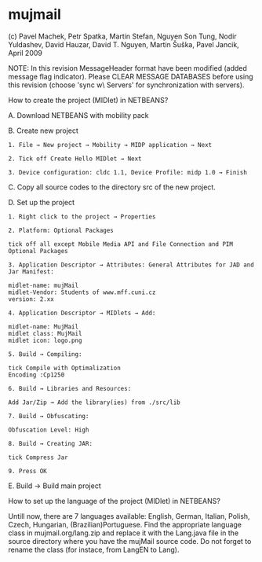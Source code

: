# mujmail
(c) Pavel Machek, Petr Spatka, Martin Stefan, Nguyen Son Tung, Nodir Yuldashev, David Hauzar, David T. Nguyen, Martin Šuška, Pavel Jancik, April 2009

NOTE: In this revision MessageHeader format have been modified (added message flag indicator).
      Please CLEAR MESSAGE DATABASES before using this revision (choose 'sync w\ Servers' for
      synchronization with servers).

How to create the project (MIDlet) in NETBEANS?



A. Download NETBEANS with mobility pack

B. Create new project 

    1. File → New project → Mobility → MIDP application → Next 

    2. Tick off Create Hello MIDlet → Next 

    3. Device configuration: cldc 1.1, Device Profile: midp 1.0 → Finish

C. Copy all source codes to the directory src of the new project.

D. Set up the project

    1. Right click to the project → Properties

    2. Platform: Optional Packages

    tick off all except Mobile Media API and File Connection and PIM Optional Packages

    3. Application Descriptor → Attributes: General Attributes for JAD and Jar Manifest:

    midlet-name: mujMail
    midlet-Vendor: Students of www.mff.cuni.cz
    version: 2.xx

    4. Application Descriptor → MIDlets → Add:

    midlet-name: MujMail
    midlet class: MujMail
    midlet icon: logo.png

    5. Build → Compiling:

    tick Compile with Optimalization
    Encoding :Cp1250

    6. Build → Libraries and Resources:

    Add Jar/Zip → Add the library(ies) from ./src/lib 

    7. Build → Obfuscating:

    Obfuscation Level: High

    8. Build → Creating JAR:

    tick Compress Jar

    9. Press OK

E. Build → Build main project





How to set up the language of the project (MIDlet) in NETBEANS?

Untill now, there are 7 languages available: English, German, Italian, Polish, Czech, Hungarian, (Brazilian)Portuguese. Find the appropriate language class in mujmail.org/lang.zip and replace it with the Lang.java file in the source directory where you have the mujMail source code. Do not forget to rename the class (for instace, from LangEN to Lang).
